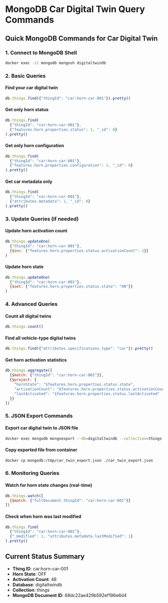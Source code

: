 # MongoDB Car Digital Twin Query Commands

## Quick MongoDB Commands for Car Digital Twin

### 1. Connect to MongoDB Shell
```bash
docker exec -it mongodb mongosh digitaltwindb
```

### 2. Basic Queries

#### Find your car digital twin
```javascript
db.things.find({"thingId": "car:horn-car-001"}).pretty()
```

#### Get only horn status
```javascript
db.things.find(
  {"thingId": "car:horn-car-001"}, 
  {"features.horn.properties.status": 1, "_id": 0}
).pretty()
```

#### Get only horn configuration
```javascript
db.things.find(
  {"thingId": "car:horn-car-001"}, 
  {"features.horn.properties.configuration": 1, "_id": 0}
).pretty()
```

#### Get car metadata only
```javascript
db.things.find(
  {"thingId": "car:horn-car-001"}, 
  {"attributes.metadata": 1, "_id": 0}
).pretty()
```

### 3. Update Queries (if needed)

#### Update horn activation count
```javascript
db.things.updateOne(
  {"thingId": "car:horn-car-001"},
  {$inc: {"features.horn.properties.status.activationCount": 1}}
)
```

#### Update horn state
```javascript
db.things.updateOne(
  {"thingId": "car:horn-car-001"},
  {$set: {"features.horn.properties.status.state": "ON"}}
)
```

### 4. Advanced Queries

#### Count all digital twins
```javascript
db.things.count()
```

#### Find all vehicle-type digital twins
```javascript
db.things.find({"attributes.specifications.type": "car"}).pretty()
```

#### Get horn activation statistics
```javascript
db.things.aggregate([
  {$match: {"thingId": "car:horn-car-001"}},
  {$project: {
    "hornState": "$features.horn.properties.status.state",
    "activationCount": "$features.horn.properties.status.activationCount",
    "lastActivated": "$features.horn.properties.status.lastActivated"
  }}
])
```

### 5. JSON Export Commands

#### Export car digital twin to JSON file
```bash
docker exec mongodb mongoexport --db=digitaltwindb --collection=things --query='{"thingId":"car:horn-car-001"}' --out=/tmp/car_twin_export.json --pretty
```

#### Copy exported file from container
```bash
docker cp mongodb:/tmp/car_twin_export.json ./car_twin_export.json
```

### 6. Monitoring Queries

#### Watch for horn state changes (real-time)
```javascript
db.things.watch([
  {$match: {"fullDocument.thingId": "car:horn-car-001"}}
])
```

#### Check when horn was last modified
```javascript
db.things.find(
  {"thingId": "car:horn-car-001"}, 
  {"_modified": 1, "attributes.metadata.lastModified": 1}
).pretty()
```

## Current Status Summary
- **Thing ID**: car:horn-car-001
- **Horn State**: OFF
- **Activation Count**: 48
- **Database**: digitaltwindb
- **Collection**: things
- **MongoDB Document ID**: 68dc22ae429b592ef196e6d4
